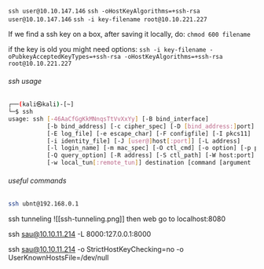 

`ssh user@10.10.147.146`
`ssh -oHostKeyAlgorithms=+ssh-rsa user@10.10.147.146`
`ssh -i key-filename root@10.10.221.227`

If we find a ssh key on a box, after saving it locally, do:
`chmod 600 filename`

if the key is old you might need options:
`ssh -i key-filename -oPubkeyAcceptedKeyTypes=+ssh-rsa -oHostKeyAlgorithms=+ssh-rsa root@10.10.221.227`

###### ssh usage

```sh
┌──(kali㉿kali)-[~]
└─$ ssh   
usage: ssh [-46AaCfGgKkMNnqsTtVvXxYy] [-B bind_interface]
           [-b bind_address] [-c cipher_spec] [-D [bind_address:]port]
           [-E log_file] [-e escape_char] [-F configfile] [-I pkcs11]
           [-i identity_file] [-J [user@]host[:port]] [-L address]
           [-l login_name] [-m mac_spec] [-O ctl_cmd] [-o option] [-p port]
           [-Q query_option] [-R address] [-S ctl_path] [-W host:port]
           [-w local_tun[:remote_tun]] destination [command [argument ...]]

```

###### useful commands

```sh
ssh ubnt@192.168.0.1
```

ssh tunneling
![[ssh-tunneling.png]]
then web go to localhost:8080



ssh sau@10.10.11.214 -L 8000:127.0.0.1:8000

ssh sau@10.10.11.214 -o StrictHostKeyChecking=no -o UserKnownHostsFile=/dev/null
